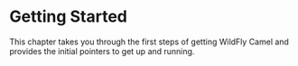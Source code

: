 # Getting Started

This chapter takes you through the first steps of getting WildFly Camel and provides the initial pointers to get up and running.
